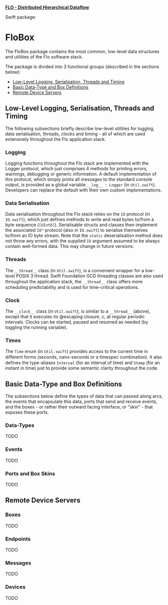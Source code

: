 **[FLO - Distributed Hierarchical Dataflow](https://github.com/kk-0129/Flo)**

Swift package:
# FloBox

The FloBox package contains the most common, low-level data structures and
utilities of the Flo software stack.

The package is divided into 3 functional groups (described in the sections below):
* [Low-Level Logging, Serialisation, Threads and Timing](#logging)
* [Basic Data-Type and Box Definitions](#basics)
* [Remote Device Servers](#devices)

<h2 id="logging"> Low-Level Logging, Serialisation, Threads and Timing</h2>

The following subsections briefly describe low-level utilities for logging, data serialisation,
threads, clocks and timing - all of which are used extensively throughout the Flo application stack.

### Logging

Logging functions throughout the Flo stack are implemented with the Logger protocol, which just comprises 4 methods for printing errors, warnings, debugging or generic information. A default implementation of this protocol, which simply prints all messages to the standard console output, is provided as a global variable `__log__ : Logger` (in `Util.swift`). Developers can replace the default with their own custom implementations.

### Data Serialisation

Data serialisation throughout the Flo stack relies on the `IO` protocol (in `IO.swift`), which just defines methods to write and read bytes to/from a byte sequence (`[UInt8]`). Serialisable structs and classes then implement the associated `IO™` protocol (also in `IO.swift`) to serialise themselves to/from an IO byte stream. Note that the `static` deserialisation method does not throw any errors, with the supplied `IO` argument assumed to be always contain well-formed data. This may change in future versions.

### Threads

The `__thread__` class (in `Util.swift`), is a convenient wrapper for a low-level POSIX 3 thread. Swift Foundation GCD threading classes are also used throughout the application stack, the `__thread__` class oﬀers more scheduling predictability and is used for time-critical operations.

### Clock

The `__clock__` class (in `Util.swift`), is similar to a `__thread__` (above), except that it 
executes its @escaping closure, c, at regular periodic intervals. Clocks can be started, paused
and resumed as needed (by toggling the running variable).

### Times

The `Time` enum (in `Util.swift`) provides access to the current time in diﬀerent forms (seconds, nano-seconds or a timespec combination). It also defines the type-aliases `Interval` (for an interval of time) and `Stamp` (for an instant in time) just to provide some semantic clarity throughout the code.

<h2 id="basics">Basic Data-Type and Box Definitions</h2>

The subsections below define the types of data that can passed along arcs, the events that
encapsulate this data, ports that send and receive events, and the boxes - or rather their outward
facing interface, or "skin" - that exposes these ports.

### Data-Types
TODO

### Events
TODO

### Ports and Box Skins
TODO

<h2 id="devices">Remote Device Servers</h2>

### Boxes
TODO

### Endpoints
TODO

### Messages
TODO

### Devices
TODO





